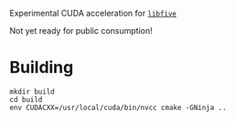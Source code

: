 Experimental CUDA acceleration for [`libfive`](libfive.com)

Not yet ready for public consumption!

# Building
```
mkdir build
cd build
env CUDACXX=/usr/local/cuda/bin/nvcc cmake -GNinja ..
```
